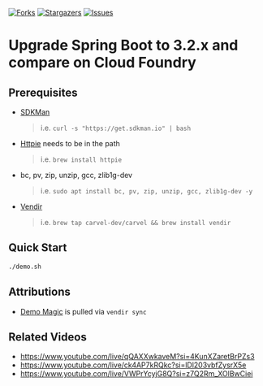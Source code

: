 [![Forks][forks-shield]][forks-url]
[![Stargazers][stars-shield]][stars-url]
[![Issues][issues-shield]][issues-url]

# Upgrade Spring Boot to 3.2.x and compare on Cloud Foundry

## Prerequisites
- [SDKMan](https://sdkman.io/install)
  > i.e. `curl -s "https://get.sdkman.io" | bash`
- [Httpie](https://httpie.io/) needs to be in the path
  > i.e. `brew install httpie`
- bc, pv, zip, unzip, gcc, zlib1g-dev
  > i.e. `sudo apt install bc, pv, zip, unzip, gcc, zlib1g-dev -y`
- [Vendir](https://carvel.dev/vendir/)
  > i.e. `brew tap carvel-dev/carvel && brew install vendir`

## Quick Start
```bash
./demo.sh
```

## Attributions
- [Demo Magic](https://github.com/paxtonhare/demo-magic) is pulled via `vendir sync`

## Related Videos

- https://www.youtube.com/live/qQAXXwkaveM?si=4KunXZaretBrPZs3
- https://www.youtube.com/live/ck4AP7kRQkc?si=lDl203vbfZysrX5e
- https://www.youtube.com/live/VWPrYcyjG8Q?si=z7Q2Rm_XOlBwCiei

<!-- MARKDOWN LINKS & IMAGES -->
<!-- https://www.markdownguide.org/basic-syntax/#reference-style-links -->
[forks-shield]: https://img.shields.io/github/forks/dashaun/openrewrite-upgradespringboot_3_2-cloudfoundry.svg?style=for-the-badge
[forks-url]: https://github.com/dashaun/openrewrite-upgradespringboot_3_2-cloudfoundry/forks
[stars-shield]: https://img.shields.io/github/stars/dashaun/openrewrite-upgradespringboot_3_2-cloudfoundry.svg?style=for-the-badge
[stars-url]: https://github.com/dashaun/openrewrite-upgradespringboot_3_2-cloudfoundry/stargazers
[issues-shield]: https://img.shields.io/github/issues/dashaun/openrewrite-upgradespringboot_3_2-cloudfoundry.svg?style=for-the-badge
[issues-url]: https://github.com/dashaun/openrewrite-upgradespringboot_3_2-cloudfoundry/issues
